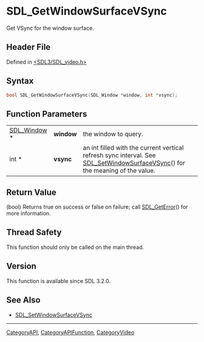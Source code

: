 # SDL_GetWindowSurfaceVSync

Get VSync for the window surface.

## Header File

Defined in [<SDL3/SDL_video.h>](https://github.com/libsdl-org/SDL/blob/main/include/SDL3/SDL_video.h)

## Syntax

```c
bool SDL_GetWindowSurfaceVSync(SDL_Window *window, int *vsync);
```

## Function Parameters

|                            |            |                                                                                                                                                           |
| -------------------------- | ---------- | --------------------------------------------------------------------------------------------------------------------------------------------------------- |
| [SDL_Window](SDL_Window) * | **window** | the window to query.                                                                                                                                      |
| int *                      | **vsync**  | an int filled with the current vertical refresh sync interval. See [SDL_SetWindowSurfaceVSync](SDL_SetWindowSurfaceVSync)() for the meaning of the value. |

## Return Value

(bool) Returns true on success or false on failure; call
[SDL_GetError](SDL_GetError)() for more information.

## Thread Safety

This function should only be called on the main thread.

## Version

This function is available since SDL 3.2.0.

## See Also

- [SDL_SetWindowSurfaceVSync](SDL_SetWindowSurfaceVSync)






----
[CategoryAPI](CategoryAPI), [CategoryAPIFunction](CategoryAPIFunction), [CategoryVideo](CategoryVideo)

